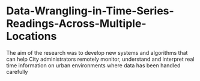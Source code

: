 # Data-Wrangling-in-Time-Series-Readings-Across-Multiple-Locations
The aim of the research was to develop new systems and algorithms that can help City administrators remotely monitor, understand and interpret real time information on urban environments where data has been handled carefully
